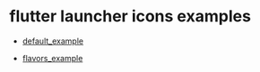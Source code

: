 # flutter launcher icons examples

- [default_example](https://github.com/fluttercommunity/flutter_launcher_icons/tree/master/example/default_example)

- [flavors_example](https://github.com/fluttercommunity/flutter_launcher_icons/tree/master/example/flavors)
